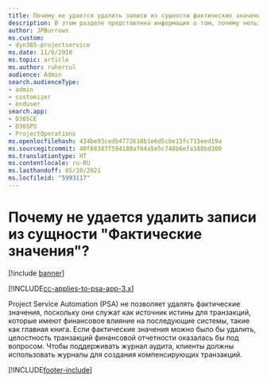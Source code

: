 ```yaml
---
title: Почему не удается удалить записи из сущности фактических значений?
description: В этом разделе представлена информация о том, почему нельзя удалить записи из сущности фактических данных.
author: JPBurrows
ms.custom:
- dyn365-projectservice
ms.date: 11/6/2018
ms.topic: article
ms.author: ruhercul
audience: Admin
search.audienceType:
- admin
- customizer
- enduser
search.app:
- D365CE
- D365PS
- ProjectOperations
ms.openlocfilehash: 434be93cedb4772616b1e6d5cbe15fc715eed19a
ms.sourcegitcommit: 40f68387f594180af64a5e5c748b6efa188bd300
ms.translationtype: HT
ms.contentlocale: ru-RU
ms.lasthandoff: 05/10/2021
ms.locfileid: "5993117"
---
```

# <a name="why-cant-i-delete-records-from-the-actuals-entity"></a>Почему не удается удалить записи из сущности "Фактические значения"?

[!include [banner](../includes/psa-now-project-operations.md)]

[!INCLUDE[cc-applies-to-psa-app-3.x](../includes/cc-applies-to-psa-app-3x.md)]

Project Service Automation (PSA) не позволяет удалять фактические значения, поскольку они служат как источник истины для транзакций, которые имеют финансовое влияние на последующие системы, такие как главная книга. Если фактические значения можно было бы удалить, целостность транзакций финансовой отчетности оказалась бы под вопросом. Чтобы поддерживать журнал аудита, клиенты должны использовать журналы для создания компенсирующих транзакций.



[!INCLUDE[footer-include](../includes/footer-banner.md)]